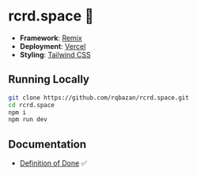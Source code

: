 # rcrd.space 🦉

- **Framework**: [Remix](https://remix.run)
- **Deployment**: [Vercel](https://vercel.com)
- **Styling**: [Tailwind CSS](https://tailwindcss.com)

## Running Locally

```bash
git clone https://github.com/rqbazan/rcrd.space.git
cd rcrd.space
npm i
npm run dev
```

## Documentation

- [Definition of Done](./docs/definition-of-done.md) ✅
